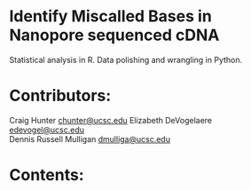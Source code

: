 # Identify Miscalled Bases in Nanopore sequenced cDNA 
Statistical analysis in R. Data polishing and wrangling in Python.


Contributors:
================================================================================
Craig Hunter                chunter@ucsc.edu 
Elizabeth DeVogelaere            edevogel@ucsc.edu   
Dennis Russell Mulligan     dmulliga@ucsc.edu 


Contents:
================================================================================


